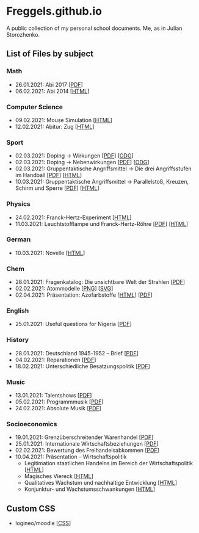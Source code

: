 # Freggels.github.io

A public collection of my personal school documents.
Me, as in Julian Storozhenko.

## List of Files by subject

### Math

- 26.01.2021: Abi 2017 \[[PDF](./school/math/20210126/doc.pdf)]
- 06.02.2021: Abi 2014 \[[HTML](./school/math/20210206/doc.html)]

### Computer Science

- 09.02.2021: Mouse Simulation \[[HTML](./school/cs/20210209/doc.html)\]
- 12.02.2021: Abitur: Zug \[[HTML](./school/cs/20210212/doc.html)\]

### Sport

- 02.03.2021: Doping -> Wirkungen \[[PDF](./school/sport/20210302/doping/file.pdf)] \[[ODG](./school/sport/20210302/doping/file.odg)]
- 02.03.2021: Doping -> Nebenwirkungen \[[PDF](./school/sport/20210302/doping/file2.pdf)] \[[ODG](./school/sport/20210302/doping/file2.odg)]
- 02.03.2021: Gruppentaktische Angriffsmittel -> Die drei Angriffsstufen im Handball \[[PDF](./school/sport/20210302/gruppentaktik/file.pdf)] \[[HTML](./school/sport/20210302/gruppentaktik/file.html)]
- 10.03.2021: Gruppentaktische Angriffsmittel -> Parallelstoß, Kreuzen, Schirm und Sperre \[[PDF](./school/sport/20210310/file.pdf)] \[[HTML](./school/sport/20210310/file.html)]

### Physics

- 24.02.2021: Franck-Hertz-Experiment \[[HTML](./school/physics/20210224/doc.html)]
- 11.03.2021: Leuchtstofflampe und Franck-Hertz-Röhre \[[PDF](./school/physics/20210311/file.pdf)] \[[HTML](./school/physics/20210311/file.html)]

### German

- 10.03.2021: Novelle \[[HTML](./school/german/20210310/file.html)]

### Chem

- 28.01.2021: Fragenkatalog: Die unsichtbare Welt der Strahlen \[[PDF](./school/chem/20210128/doc.pdf)]
- 02.02.2021: Atommodelle \[[PNG](./school/chem/20210202/pic.png)] \[[SVG](./school/chem/20210202/pic.svg)]
- 02.04.2021: Präsentation: Azofarbstoffe \[[HTML](./school/chem/20210402/file.html)] \[[PDF](./school/chem/20210402/file.pdf)]

### English

- 25.01.2021: Useful questions for Nigeria \[[PDF](./school/english/20210125/doc.pdf)]

### History

- 28.01.2021: Deutschland 1945-1952 – Brief \[[PDF](./school/history/20210128/doc.pdf)]
- 04.02.2021: Reparationen \[[PDF](./school/history/20210204/doc.pdf)]
- 18.02.2021: Unterschiedliche Besatzungspolitik \[[PDF](./school/history/20210218/doc.pdf)]

### Music

- 13.01.2021: Talentshows \[[PDF](./school/music/20210113/doc.pdf)]
- 05.02.2021: Programmmusik \[[PDF](./school/music/20210205/doc.pdf)]
- 24.02.2021: Absolute Musik \[[PDF](./school/music/20210224/doc.pdf)]

### Socioeconomics

- 19.01.2021: Grenzüberschreitender Warenhandel \[[PDF](./school/social/20210119/doc.pdf)]
- 25.01.2021: Internationale Wirtschaftsbeziehungen \[[PDF](./school/social/20210125/doc.pdf)]
- 02.02.2021: Bewertung des Freihandelsabkommen \[[PDF](./school/social/20210202/doc.pdf)]
- 10.04.2021: Präsentation – Wirtschaftspolitik
  - Legitimation staatlichen Handelns im Bereich der Wirtschaftspolitik \[[HTML](./school/social/20210410/presentation/file1.html)]
  - Magisches Viereck \[[HTML](./school/social/20210410/presentation/file2.html)]
  - Qualitatives Wachstum und nachhaltige Entwicklung \[[HTML](./school/social/20210410/presentation/file3.html)]
  - Konjunktur- und Wachstumsschwankungen \[[HTML](./school/social/20210410/presentation/file4.html)]

## Custom CSS

- logineo/moodle \[[CSS](./other/css/logineo.css)]
